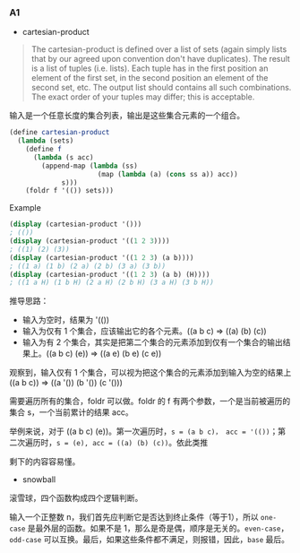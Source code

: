 ### A1

+ cartesian-product

> The cartesian-product is defined over a list of sets (again simply lists that by our agreed upon convention don't have duplicates). The result is a list of tuples (i.e. lists). Each tuple has in the first position an element of the first set, in the second position an element of the second set, etc. The output list should contains all such combinations. The exact order of your tuples may differ; this is acceptable.

输入是一个任意长度的集合列表，输出是这些集合元素的一个组合。

```scheme
(define cartesian-product
  (lambda (sets)
    (define f
      (lambda (s acc)
        (append-map (lambda (ss)
                      (map (lambda (a) (cons ss a)) acc))
             s)))
    (foldr f '(()) sets)))
```

Example

```scheme
(display (cartesian-product '()))
; (())
(display (cartesian-product '((1 2 3))))
; ((1) (2) (3))
(display (cartesian-product '((1 2 3) (a b))))
; ((1 a) (1 b) (2 a) (2 b) (3 a) (3 b))
(display (cartesian-product '((1 2 3) (a b) (H))))
; ((1 a H) (1 b H) (2 a H) (2 b H) (3 a H) (3 b H))
```

推导思路：

+ 输入为空时，结果为 '(())
+ 输入为仅有 1 个集合，应该输出它的各个元素。((a b c) => ((a) (b) (c))
+ 输入为有 2 个集合，其实是把第二个集合的元素添加到仅有一个集合的输出结果上。((a b c) (e)) => ((a e) (b e) (c e))

观察到，输入仅有 1 个集合，可以视为把这个集合的元素添加到输入为空的结果上 ((a b c)) => ((a '()) (b '()) (c '()))

需要遍历所有的集合，foldr 可以做。foldr 的 f 有两个参数，一个是当前被遍历的集合 s，一个当前累计的结果 acc。

举例来说，对于 ((a b c) (e))。第一次遍历时，`s = (a b c)， acc = '(())`；第二次遍历时，`s = (e), acc = ((a) (b) (c))`。依此类推

剩下的内容容易懂。

+ snowball

滚雪球，四个函数构成四个逻辑判断。

输入一个正整数 n，我们首先应判断它是否达到终止条件（等于1），所以 `one-case` 是最外层的函数。如果不是 1，那么是奇是偶，顺序是无关的。`even-case`，`odd-case` 可以互换。最后，如果这些条件都不满足，则报错，因此，`base` 最后。

